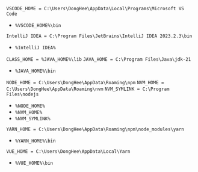 `VSCODE_HOME = C:\Users\DongHee\AppData\Local\Programs\Microsoft VS Code`
* `%VSCODE_HOME%\bin`

`IntelliJ IDEA = C:\Program Files\JetBrains\IntelliJ IDEA 2023.2.3\bin`
* `%IntelliJ IDEA%`

`CLASS_HOME = %JAVA_HOME%\lib`
`JAVA_HOME = C:\Program Files\Java\jdk-21`
* `%JAVA_HOME%\bin`

`NODE_HOME = C:\Users\DongHee\AppData\Roaming\npm`
`NVM_HOME = C:\Users\DongHee\AppData\Roaming\nvm`
`NVM_SYMLINK = C:\Program Files\nodejs`
* `%NODE_HOME%`
* `%NVM_HOME%`
* `%NVM_SYMLINK%`

`YARN_HOME = C:\Users\DongHee\AppData\Roaming\npm\node_modules\yarn`
* `%YARN_HOME%\bin`

`VUE_HOME = C:\Users\DongHee\AppData\Local\Yarn`
* `%VUE_HOME%\bin`


